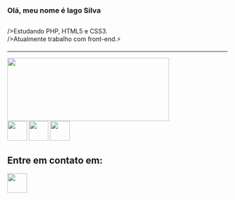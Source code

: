 ### Olá, meu nome é Iago Silva
  <h2></h2>
    />Estudando PHP, HTML5 e CSS3.<br>
    />Atualmente trabalho com front-end.⚡
    <hr>
    <div>
      <a href="https://github.com/Iago-Silva-Santos"></a>
      <img height="145em" width="370em" src="https://github-readme-stats.vercel.app/api/top-langs/?username=Iago-Silva-Santos&layout=compact&theme=dark" />
    </div>
    <div style="display: inline-block">
      <img width="45em" height="45em" src="https://cdn.jsdelivr.net/gh/devicons/devicon/icons/html5/html5-plain-wordmark.svg" />
      <img width="45em" height="45em" src="https://cdn.jsdelivr.net/gh/devicons/devicon/icons/css3/css3-plain-wordmark.svg" />
      <img width="45em" height="45em" src="https://cdn.jsdelivr.net/gh/devicons/devicon/icons/php/php-plain.svg" />
    </div>
    <h2>Entre em contato em: </h2>
    <div style="display: inline-block">
      <a href="https://www.linkedin.com/in/iago-silva-1896991ab/{:target="_blank"}"><img width="45em" height="45em" src="https://cdn.jsdelivr.net/gh/devicons/devicon/icons/linkedin/linkedin-plain.svg" /></a>
    </div>
  
  
<!--
**Iago-Silva-Santos/Iago-Silva-Santos** is a ✨ _special_ ✨ repository because its `README.md` (this file) appears on your GitHub profile.

Here are some ideas to get you started:

- 🔭 I’m currently working on ...
- 🌱 I’m currently learning ...
- 👯 I’m looking to collaborate on ...
- 🤔 I’m looking for help with ...
- 💬 Ask me about ...
- 📫 How to reach me: ...
- 😄 Pronouns: ...
- ⚡ Fun fact: ...
-->
